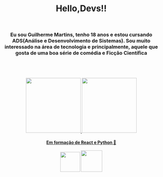 <body>
<header>
	<h1>Hello,Devs!!</h1> <br>
	<h3>Eu sou Guilherme Martins, tenho 18 anos e estou cursando ADS(Análise e Desenvolvimento de Sistemas). Sou muito interessado na área de tecnologia e principalmente, aquele que gosta de uma boa série de comédia e Ficção Científica</h3>
	<img https://i.chzbgr.com/full/9692994560/h5280E757>
</header>
<div align="center">
 <a href="https://github.com/GuilhermeMLeal">
 <img height="180em" src="https://github-readme-stats.vercel.app/api/top-langs/?username=GuilhermeMLeal&layout=compact&langs_count=7&theme=dracula"/>
 <img height="180em" src="https://github-readme-stats.vercel.app/api?username=GuilhermeMLeal&show_icons=true&theme=dracula&include_all_commits=true&count_private=true"/>
</div>	
<h4 align="center"> 
	Em formação de React e Python 🚀 <br>
</h4>



<div align="center" justify-content="center">
	<a href="https://www.linkedin.com/in/guilhermeml1fernandes/"><img src="https://static.vecteezy.com/system/resources/previews/018/930/585/original/linkedin-logo-linkedin-icon-transparent-free-png.png"  width="65px" height="65px"></a>
	<a href="https://www.instagram.com/guilherme.mleal/"><img src="https://static.vecteezy.com/system/resources/previews/018/930/473/original/instagram-logo-instagram-icon-transparent-free-png.png"  width="70px" height="70px" ></a>
</div>

</body>



          
